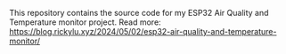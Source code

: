 This repository contains the source code for my ESP32 Air Quality and Temperature monitor project.
Read more: https://blog.rickylu.xyz/2024/05/02/esp32-air-quality-and-temperature-monitor/
